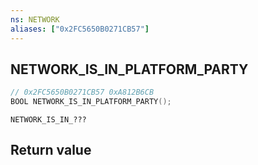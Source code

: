 ```yaml
---
ns: NETWORK
aliases: ["0x2FC5650B0271CB57"]
---
```

## NETWORK_IS_IN_PLATFORM_PARTY

```c
// 0x2FC5650B0271CB57 0xA812B6CB
BOOL NETWORK_IS_IN_PLATFORM_PARTY();
```

```
NETWORK_IS_IN_???  
```


## Return value
